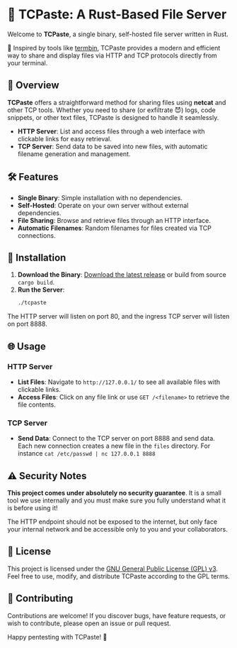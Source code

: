 # 📂 TCPaste: A Rust-Based File Server

Welcome to **TCPaste**, a single binary, self-hosted file server written in Rust.

🎉 Inspired by tools like [termbin](https://termbin.com), TCPaste provides a modern and efficient way to share and display files via HTTP and TCP protocols directly from your terminal.

## 🚀 Overview

**TCPaste** offers a straightforward method for sharing files using **netcat** and other TCP tools. Whether you need to share (or exfiltrate 😈) logs, code snippets, or other text files, TCPaste is designed to handle it seamlessly.

- **HTTP Server**: List and access files through a web interface with clickable links for easy retrieval.
- **TCP Server**: Send data to be saved into new files, with automatic filename generation and management.

## 🛠️ Features

- **Single Binary**: Simple installation with no dependencies.
- **Self-Hosted**: Operate on your own server without external dependencies.
- **File Sharing**: Browse and retrieve files through an HTTP interface.
- **Automatic Filenames**: Random filenames for files created via TCP connections.

## 📝 Installation

1. **Download the Binary**: [Download the latest release](https://github.com/FenrirSec/TCPaste/releases/) or build from source `cargo build`.
2. **Run the Server**:
   ```bash
   ./tcpaste
   ```

The HTTP server will listen on port 80, and the ingress TCP server will listen on port 8888.

## 🌐 Usage

### HTTP Server

- **List Files**: Navigate to `http://127.0.0.1/` to see all available files with clickable links.
- **Access Files**: Click on any file link or use `GET /<filename>` to retrieve the file contents.

### TCP Server

- **Send Data**: Connect to the TCP server on port 8888 and send data. Each new connection creates a new file in the `files` directory. For instance `cat /etc/passwd | nc 127.0.0.1 8888`

## ⚠️ Security Notes

**This project comes under absolutely no security guarantee**. It is a small tool we use internally and you must make sure you fully understand what it is before using it!

The HTTP endpoint should not be exposed to the internet, but only face your internal network and be accessible only to you and your collaborators.

## 🧩 License

This project is licensed under the [GNU General Public License (GPL) v3](https://www.gnu.org/licenses/gpl-3.0.html). Feel free to use, modify, and distribute TCPaste according to the GPL terms.

## 🤝 Contributing

Contributions are welcome! If you discover bugs, have feature requests, or wish to contribute, please open an issue or pull request.

Happy pentesting with TCPaste! 🚀
